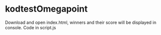 # kodtestOmegapoint

Download and open index.html, winners and their score will be displayed in console.
Code in script.js
